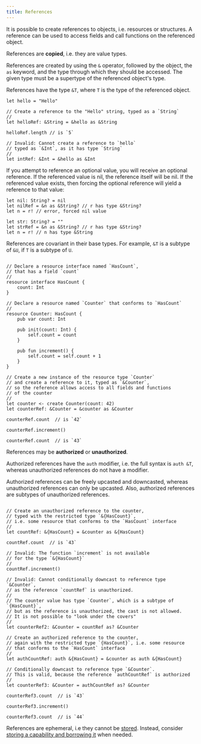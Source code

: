 ```yaml
---
title: References
---
```


It is possible to create references to objects, i.e. resources or structures.
A reference can be used to access fields and call functions on the referenced object.

References are **copied**, i.e. they are value types.

References are created by using the `&` operator, followed by the object,
the `as` keyword, and the type through which they should be accessed.
The given type must be a supertype of the referenced object's type.

References have the type `&T`, where `T` is the type of the referenced object.

```cadence
let hello = "Hello"

// Create a reference to the "Hello" string, typed as a `String`
//
let helloRef: &String = &hello as &String

helloRef.length // is `5`

// Invalid: Cannot create a reference to `hello`
// typed as `&Int`, as it has type `String`
//
let intRef: &Int = &hello as &Int
```

If you attempt to reference an optional value, you will receive an optional reference.
If the referenced value is nil, the reference itself will be nil. If the referenced value
exists, then forcing the optional reference will yield a reference to that value:

```cadence
let nil: String? = nil
let nilRef = &n as &String? // r has type &String?
let n = r! // error, forced nil value

let str: String? = ""
let strRef = &n as &String? // r has type &String?
let n = r! // n has type &String
```

References are covariant in their base types.
For example, `&T` is a subtype of `&U`, if `T` is a subtype of `U`.

```cadence

// Declare a resource interface named `HasCount`,
// that has a field `count`
//
resource interface HasCount {
    count: Int
}

// Declare a resource named `Counter` that conforms to `HasCount`
//
resource Counter: HasCount {
    pub var count: Int

    pub init(count: Int) {
        self.count = count
    }

    pub fun increment() {
        self.count = self.count + 1
    }
}

// Create a new instance of the resource type `Counter`
// and create a reference to it, typed as `&Counter`,
// so the reference allows access to all fields and functions
// of the counter
//
let counter <- create Counter(count: 42)
let counterRef: &Counter = &counter as &Counter

counterRef.count  // is `42`

counterRef.increment()

counterRef.count  // is `43`
```

References may be **authorized** or **unauthorized**.

Authorized references have the `auth` modifier, i.e. the full syntax is `auth &T`,
whereas unauthorized references do not have a modifier.

Authorized references can be freely upcasted and downcasted,
whereas unauthorized references can only be upcasted.
Also, authorized references are subtypes of unauthorized references.

```cadence

// Create an unauthorized reference to the counter,
// typed with the restricted type `&{HasCount}`,
// i.e. some resource that conforms to the `HasCount` interface
//
let countRef: &{HasCount} = &counter as &{HasCount}

countRef.count  // is `43`

// Invalid: The function `increment` is not available
// for the type `&{HasCount}`
//
countRef.increment()

// Invalid: Cannot conditionally downcast to reference type `&Counter`,
// as the reference `countRef` is unauthorized.
//
// The counter value has type `Counter`, which is a subtype of `{HasCount}`,
// but as the reference is unauthorized, the cast is not allowed.
// It is not possible to "look under the covers"
//
let counterRef2: &Counter = countRef as? &Counter

// Create an authorized reference to the counter,
// again with the restricted type `{HasCount}`, i.e. some resource
// that conforms to the `HasCount` interface
//
let authCountRef: auth &{HasCount} = &counter as auth &{HasCount}

// Conditionally downcast to reference type `&Counter`.
// This is valid, because the reference `authCountRef` is authorized
//
let counterRef3: &Counter = authCountRef as? &Counter

counterRef3.count  // is `43`

counterRef3.increment()

counterRef3.count  // is `44`
```

References are ephemeral, i.e they cannot be [stored](accounts#account-storage).
Instead, consider [storing a capability and borrowing it](capability-based-access-control) when needed.
